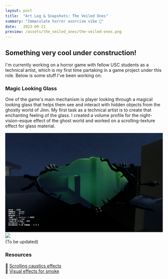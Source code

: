```yaml
---
layout: post
title:  "Art Log & Snapshots: The Veiled Ones"
summary: "Immaculate horror exorcism vibe 🧿"
date:   2023-09-21
preview: /assets/the_veiled_ones/the-veiled-ones.png
---
```

## Something very cool under construction!
I'm currently working on a horror game with fellow USC students as a technical artist, which is my first time partaking in a game project under this role. Below is some stuff I've been working on:

### Magic Looking Glass
One of the game's main mechanism is player looking through a magical looking glass that helps them see and interact with hidden objects from the ghostly world of Jinn. My first task as a technical artist is to create that enchanting feeling of the glass. I created a volume profile for the night-vision-esque effect of the ghost world and worked on a scrolling-texture effect for glass material.

![](/assets/the_veiled_ones/looking-glass.png)\
![](/assets/the_veiled_ones/looking_glass_gif.gif)\
(To be updated)

### Resources
🔗 [Scrolling caustics effects](https://www.youtube.com/watch?v=uxJZghsWQ-s) \
🔗 [Visual effects for smoke](https://www.youtube.com/watch?v=sNJ_SU20-o0&list=PLtRuo28h-g1mndib2hMyp-dVfx7Jq9cOH&index=2)

